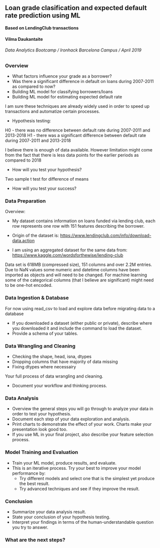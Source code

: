 ## Loan grade clasification and expected default rate prediction using ML
#### Based on LendingClub transactions

#### Vilma Daukantaite
###### Data Analytics Bootcamp / Ironhack Barcelona Campus / April 2019

### Overview

* What factors influence your grade as a borrower?
* Was there a significant difference in default on loans during 2007-2011 as compared to now?
* Building ML model for classifying borrowers/loans 
* Building ML model for estimating expected default rate

I am sure these techniques are already widely used in order to speed up transactions and automatize certain processes. 

* Hypothesis testing:

H0 - there was no difference between default rate during 2007-2011 and 2013-2018
H1 - there was a significant difference between default rate during 2007-2011 and 2013-2018

I believe there is enough of data available. However limitation might come from the fact that there is less data points for the earlier periods as compared to 2018

* How will you test your hypothesis? 

Two sample t test for difference of means

* How will you test your success?




### Data Preparation
Overview:
* My dataset contains information on loans funded via lending club, each row represents one row with 151 features describing the borrower.

* Origin of the dataset is:
https://www.lendingclub.com/info/download-data.action
* I am using an aggregated dataset for the same data from:
https://www.kaggle.com/wordsforthewise/lending-club

Data set is 618MB (compressed size), 151 columns and over 2.2M entries. Due to NaN values some numeric and datetime columns have been imported as objects and will need to be changed. For machine learning some of the categorical columns (that I believe are significant) might need to be one-hot encoded.

### Data Ingestion & Database

For now using read_csv to load and explore data before migrating data to a database

* If you downloaded a dataset (either public or private), describe where you downloaded it and include the command to load the dataset.
* Provide a schema of your tables.

### Data Wrangling and Cleaning

* Checking the shape, head, isna, dtypes
* Dropping columns that have majority of data missing
* Fixing dtypes where necessairy

Your full process of data wrangling and cleaning.
* Document your workflow and thinking process.

### Data Analysis
* Overview the general steps you will go through to analyze your data in order to test your hypothesis.
* Document each step of your data exploration and analysis.
* Print charts to demonstrate the effect of your work. Charts make your presentation look good too.
* If you use ML in your final project, also describe your feature selection process.

### Model Training and Evaluation
* Train your ML model, produce results, and evaluate.
* This is an iterative process. Try your best to improve your model performance by:
  * Try different models and select one that is the simplest yet produce the best result.
  * Try advanced techniques and see if they improve the result.

### Conclusion
* Summarize your data analysis result.
* State your conclusion of your hypothesis testing.
* Interpret your findings in terms of the human-understandable question you try to answer.

### What are the next steps?
